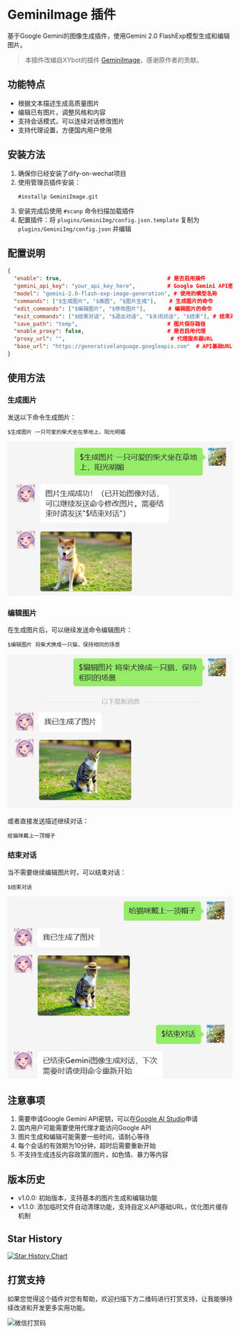 # GeminiImage 插件

基于Google Gemini的图像生成插件，使用Gemini 2.0 FlashExp模型生成和编辑图片。

> 本插件改编自XYbot的插件 [GeminiImage](https://github.com/NanSsye/GeminiImage)，感谢原作者的贡献。

## 功能特点

- 根据文本描述生成高质量图片
- 编辑已有图片，调整风格和内容
- 支持会话模式，可以连续对话修改图片
- 支持代理设置，方便国内用户使用

## 安装方法

1. 确保你已经安装了dify-on-wechat项目
2. 使用管理员插件安装：
   ```
   #installp GeminiImage.git
   ```
3. 安装完成后使用 `#scanp` 命令扫描加载插件
4. 配置插件：将 `plugins/GeminiImg/config.json.template` 复制为 `plugins/GeminiImg/config.json` 并编辑

## 配置说明

```json
{
  "enable": true,                                 # 是否启用插件
  "gemini_api_key": "your_api_key_here",          # Google Gemini API密钥
  "model": "gemini-2.0-flash-exp-image-generation", # 使用的模型名称
  "commands": ["$生成图片", "$画图", "$图片生成"],    # 生成图片的命令
  "edit_commands": ["$编辑图片", "$修改图片"],       # 编辑图片的命令
  "exit_commands": ["$结束对话", "$退出对话", "$关闭对话", "$结束"], # 结束对话的命令
  "save_path": "temp",                            # 图片保存路径
  "enable_proxy": false,                          # 是否启用代理
  "proxy_url": "",                                 # 代理服务器URL
  "base_url": "https://generativelanguage.googleapis.com"  # API基础URL
}
```

## 使用方法

### 生成图片

发送以下命令生成图片：
```
$生成图片 一只可爱的柴犬坐在草地上，阳光明媚
```

![生成图片示例](img/sample1.png)

### 编辑图片

在生成图片后，可以继续发送命令编辑图片：
```
$编辑图片 将柴犬换成一只猫，保持相同的场景
```

![编辑图片示例](img/sample2.png)

或者直接发送描述继续对话：
```
给猫咪戴上一顶帽子
```

### 结束对话

当不需要继续编辑图片时，可以结束对话：
```
$结束对话
```

![继续对话示例](img/sample3.png)



## 注意事项

1. 需要申请Google Gemini API密钥，可以在[Google AI Studio](https://aistudio.google.com/)申请
2. 国内用户可能需要使用代理才能访问Google API
3. 图片生成和编辑可能需要一些时间，请耐心等待
4. 每个会话的有效期为10分钟，超时后需要重新开始
5. 不支持生成违反内容政策的图片，如色情、暴力等内容

## 版本历史

- v1.0.0: 初始版本，支持基本的图片生成和编辑功能
- v1.1.0: 添加临时文件自动清理功能，支持自定义API基础URL，优化图片缓存机制

## Star History

[![Star History Chart](https://api.star-history.com/svg?repos=sofs2005/GeminiImg&type=Date)](https://star-history.com/#sofs2005/GeminiImg&Date)

## 打赏支持

如果您觉得这个插件对您有帮助，欢迎扫描下方二维码进行打赏支持，让我能够持续改进和开发更多实用功能。

![微信打赏码](https://github.com/sofs2005/difytask/raw/main/img/wx.png?raw=true)
